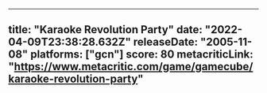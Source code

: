 
---
title: "Karaoke Revolution Party"
date: "2022-04-09T23:38:28.632Z"
releaseDate: "2005-11-08"
platforms: ["gcn"]
score: 80
metacriticLink: "https://www.metacritic.com/game/gamecube/karaoke-revolution-party"
---
